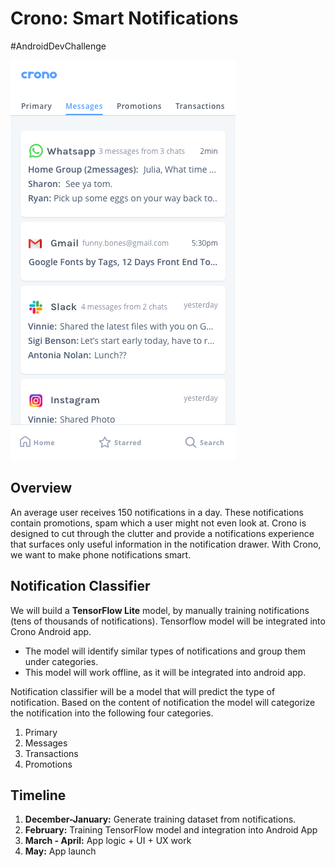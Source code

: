 # Crono: Smart Notifications
#AndroidDevChallenge

![](https://github.com/batraabhishek/crono/raw/master/connect.jpg)

## Overview
An average user receives 150 notifications in a day. These notifications contain promotions, spam which a user might not even look at. Crono is designed to cut through the clutter and provide a notifications experience that surfaces only useful information in the notification drawer. With Crono, we want to make phone notifications smart. 

## Notification Classifier

We will build a **TensorFlow Lite** model, by manually training notifications (tens of thousands of notifications). Tensorflow model will be integrated into Crono Android app. 

- The model will identify similar types of notifications and group them under categories.
- This model will work offline, as it will be integrated into android app.


Notification classifier will be a model that will predict the type of notification. Based on the content of notification the model will categorize the notification into the following four categories.
1. Primary
2. Messages
3. Transactions
4. Promotions

## Timeline
1. **December-January:** Generate training dataset from notifications.
2. **February:** Training TensorFlow model and integration into Android App
3. **March - April:** App logic + UI + UX work
4. **May:** App launch
